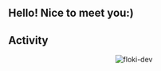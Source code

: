 <h2> Hello! Nice to meet you:) </h2>

<h2>Activity</h2>

<p align="center">
  <img src="http://github-readme-streak-stats.herokuapp.com?user=floki-dev&theme=dark" alt="floki-dev" />
</p>
